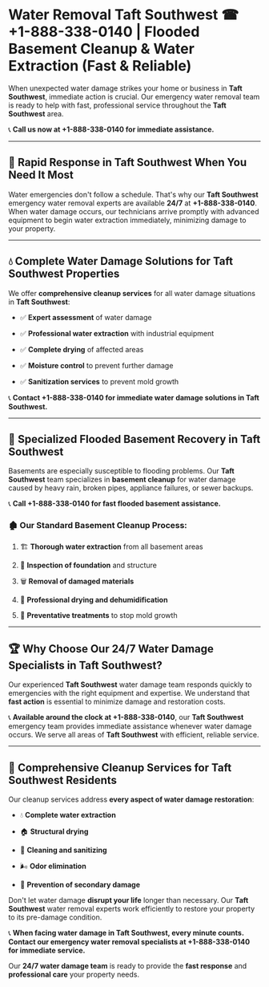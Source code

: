 # Water Removal Taft Southwest ☎ +1-888-338-0140 | Flooded Basement Cleanup & Water Extraction (Fast & Reliable)

When unexpected water damage strikes your home or business in **Taft Southwest**, immediate action is crucial. Our emergency water removal team is ready to help with fast, professional service throughout the **Taft Southwest** area. 

📞 **Call us now at +1-888-338-0140 for immediate assistance.**
---
## 🚀 Rapid Response in Taft Southwest When You Need It Most
Water emergencies don't follow a schedule. That's why our **Taft Southwest** emergency water removal experts are available **24/7** at **+1-888-338-0140**. When water damage occurs, our technicians arrive promptly with advanced equipment to begin water extraction immediately, minimizing damage to your property.
---
## 💧 Complete Water Damage Solutions for Taft Southwest Properties
We offer **comprehensive cleanup services** for all water damage situations in **Taft Southwest**:
- ✅ **Expert assessment** of water damage  
- ✅ **Professional water extraction** with industrial equipment  
- ✅ **Complete drying** of affected areas  
- ✅ **Moisture control** to prevent further damage  
- ✅ **Sanitization services** to prevent mold growth  
📞 **Contact +1-888-338-0140 for immediate water damage solutions in Taft Southwest.**
---
## 🌊 Specialized Flooded Basement Recovery in Taft Southwest
Basements are especially susceptible to flooding problems. Our **Taft Southwest** team specializes in **basement cleanup** for water damage caused by heavy rain, broken pipes, appliance failures, or sewer backups. 
📞 **Call +1-888-338-0140 for fast flooded basement assistance.**
### 🏚️ Our Standard Basement Cleanup Process:
1. 🏗️ **Thorough water extraction** from all basement areas  
2. 🔎 **Inspection of foundation** and structure  
3. 🗑️ **Removal of damaged materials**  
4. 💨 **Professional drying and dehumidification**  
5. 🚫 **Preventative treatments** to stop mold growth  
---
## 🏆 Why Choose Our 24/7 Water Damage Specialists in Taft Southwest?
Our experienced **Taft Southwest** water damage team responds quickly to emergencies with the right equipment and expertise. We understand that **fast action** is essential to minimize damage and restoration costs.
📞 **Available around the clock at +1-888-338-0140**, our **Taft Southwest** emergency team provides immediate assistance whenever water damage occurs. We serve all areas of **Taft Southwest** with efficient, reliable service.
---
## 🧹 Comprehensive Cleanup Services for Taft Southwest Residents
Our cleanup services address **every aspect of water damage restoration**:
- 💧 **Complete water extraction**  
- 🏠 **Structural drying**  
- 🧼 **Cleaning and sanitizing**  
- 🌬️ **Odor elimination**  
- 🚫 **Prevention of secondary damage**  
Don't let water damage **disrupt your life** longer than necessary. Our **Taft Southwest** water removal experts work efficiently to restore your property to its pre-damage condition.
📞 **When facing water damage in Taft Southwest, every minute counts. Contact our emergency water removal specialists at +1-888-338-0140 for immediate service.**
Our **24/7 water damage team** is ready to provide the **fast response** and **professional care** your property needs.
